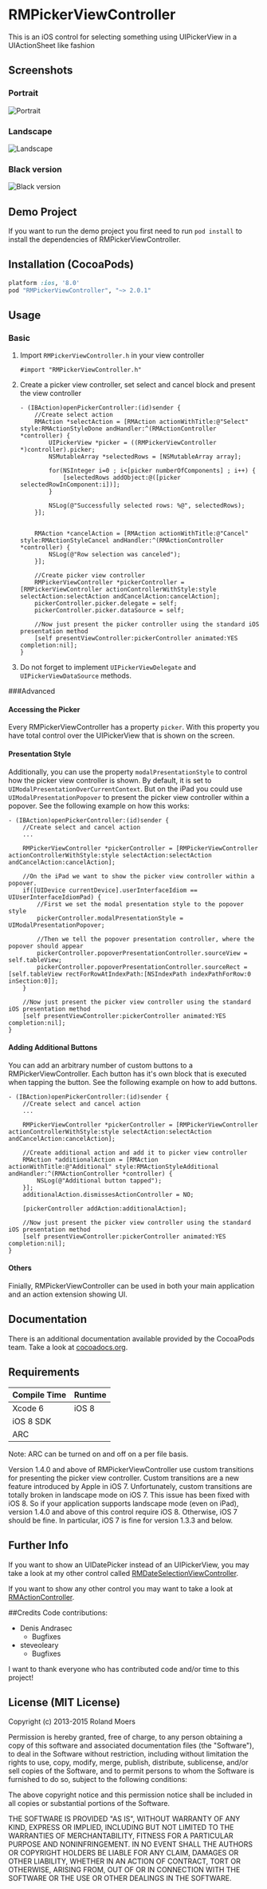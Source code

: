 RMPickerViewController
=============================

This is an iOS control for selecting something using UIPickerView in a UIActionSheet like fashion

## Screenshots
### Portrait
![Portrait](http://cooperrs.github.io/RMPickerViewController/images/Blur-Screen1.png)

### Landscape
![Landscape](http://cooperrs.github.com/RMPickerViewController/images/Blur-Screen2.png)

### Black version
![Black version](http://cooperrs.github.com/RMPickerViewController/images/Blur-Screen3.png)

## Demo Project
If you want to run the demo project you first need to run `pod install` to install the dependencies of RMPickerViewController.

## Installation (CocoaPods)
```ruby
platform :ios, '8.0'
pod "RMPickerViewController", "~> 2.0.1"
```

## Usage
### Basic
1. Import `RMPickerViewController.h` in your view controller
	
	```objc
	#import "RMPickerViewController.h"
	```
2. Create a picker view controller, set select and cancel block and present the view controller
	
	```objc
    - (IBAction)openPickerController:(id)sender {
        //Create select action
        RMAction *selectAction = [RMAction actionWithTitle:@"Select" style:RMActionStyleDone andHandler:^(RMActionController *controller) {
            UIPickerView *picker = ((RMPickerViewController *)controller).picker;
            NSMutableArray *selectedRows = [NSMutableArray array];
            
            for(NSInteger i=0 ; i<[picker numberOfComponents] ; i++) {
                [selectedRows addObject:@([picker selectedRowInComponent:i])];
            }
            
            NSLog(@"Successfully selected rows: %@", selectedRows);
        }];
        

        RMAction *cancelAction = [RMAction actionWithTitle:@"Cancel" style:RMActionStyleCancel andHandler:^(RMActionController *controller) {
            NSLog(@"Row selection was canceled");
        }];

        //Create picker view controller
        RMPickerViewController *pickerController = [RMPickerViewController actionControllerWithStyle:style selectAction:selectAction andCancelAction:cancelAction];
        pickerController.picker.delegate = self;
        pickerController.picker.dataSource = self;

        //Now just present the picker controller using the standard iOS presentation method
        [self presentViewController:pickerController animated:YES completion:nil];
    }
	```
	
3. Do not forget to implement `UIPickerViewDelegate` and `UIPickerViewDataSource` methods.

###Advanced

#### Accessing the Picker
Every RMPickerViewController has a property `picker`. With this property you have total control over the UIPickerView that is shown on the screen.

#### Presentation Style
Additionally, you can use the property `modalPresentationStyle` to control how the picker view controller is shown. By default, it is set to `UIModalPresentationOverCurrentContext`. But on the iPad you could use `UIModalPresentationPopover` to present the picker view controller within a popover. See the following example on how this works:

```objc
- (IBAction)openPickerController:(id)sender {
    //Create select and cancel action
    ...

    RMPickerViewController *pickerController = [RMPickerViewController actionControllerWithStyle:style selectAction:selectAction andCancelAction:cancelAction];

    //On the iPad we want to show the picker view controller within a popover.
    if([UIDevice currentDevice].userInterfaceIdiom == UIUserInterfaceIdiomPad) {
        //First we set the modal presentation style to the popover style
        pickerController.modalPresentationStyle = UIModalPresentationPopover;

        //Then we tell the popover presentation controller, where the popover should appear
        pickerController.popoverPresentationController.sourceView = self.tableView;
        pickerController.popoverPresentationController.sourceRect = [self.tableView rectForRowAtIndexPath:[NSIndexPath indexPathForRow:0 inSection:0]];
    }
    
    //Now just present the picker view controller using the standard iOS presentation method
    [self presentViewController:pickerController animated:YES completion:nil];
}
```

#### Adding Additional Buttons
You can add an arbitrary number of custom buttons to a RMPickerViewController. Each button has it's own block that is executed when tapping the button. See the following example on how to add buttons.

```objc
- (IBAction)openPickerController:(id)sender {
    //Create select and cancel action
    ...

    RMPickerViewController *pickerController = [RMPickerViewController actionControllerWithStyle:style selectAction:selectAction andCancelAction:cancelAction];
    
    //Create additional action and add it to picker view controller
    RMAction *additionalAction = [RMAction actionWithTitle:@"Additional" style:RMActionStyleAdditional andHandler:^(RMActionController *controller) {
        NSLog(@"Additional button tapped");
    }];
    additionalAction.dismissesActionController = NO;
    
    [pickerController addAction:additionalAction];
    
    //Now just present the picker view controller using the standard iOS presentation method
    [self presentViewController:pickerController animated:YES completion:nil];
}
```

#### Others
Finially, RMPickerViewController can be used in both your main application and an action extension showing UI.

## Documentation
There is an additional documentation available provided by the CocoaPods team. Take a look at [cocoadocs.org](http://cocoadocs.org/docsets/RMPickerViewController/).

## Requirements

| Compile Time  | Runtime       |
| :------------ | :------------ |
| Xcode 6       | iOS 8         |
| iOS 8 SDK     |               |
| ARC           |               |

Note: ARC can be turned on and off on a per file basis.

Version 1.4.0 and above of RMPickerViewController use custom transitions for presenting the picker view controller. Custom transitions are a new feature introduced by Apple in iOS 7. Unfortunately, custom transitions are totally broken in landscape mode on iOS 7. This issue has been fixed with iOS 8. So if your application supports landscape mode (even on iPad), version 1.4.0 and above of this control require iOS 8. Otherwise, iOS 7 should be fine. In particular, iOS 7 is fine for version 1.3.3 and below.

## Further Info
If you want to show an UIDatePicker instead of an UIPickerView, you may take a look at my other control called [RMDateSelectionViewController](https://github.com/CooperRS/RMDateSelectionViewController).

If you want to show any other control you may want to take a look at [RMActionController](https://github.com/CooperRS/RMActionController).

##Credits
Code contributions:
* Denis Andrasec
	* Bugfixes
* steveoleary
	* Bugfixes

I want to thank everyone who has contributed code and/or time to this project!

## License (MIT License)
Copyright (c) 2013-2015 Roland Moers

Permission is hereby granted, free of charge, to any person obtaining a copy
of this software and associated documentation files (the "Software"), to deal
in the Software without restriction, including without limitation the rights
to use, copy, modify, merge, publish, distribute, sublicense, and/or sell
copies of the Software, and to permit persons to whom the Software is
furnished to do so, subject to the following conditions:

The above copyright notice and this permission notice shall be included in
all copies or substantial portions of the Software.

THE SOFTWARE IS PROVIDED "AS IS", WITHOUT WARRANTY OF ANY KIND, EXPRESS OR
IMPLIED, INCLUDING BUT NOT LIMITED TO THE WARRANTIES OF MERCHANTABILITY,
FITNESS FOR A PARTICULAR PURPOSE AND NONINFRINGEMENT. IN NO EVENT SHALL THE
AUTHORS OR COPYRIGHT HOLDERS BE LIABLE FOR ANY CLAIM, DAMAGES OR OTHER
LIABILITY, WHETHER IN AN ACTION OF CONTRACT, TORT OR OTHERWISE, ARISING FROM,
OUT OF OR IN CONNECTION WITH THE SOFTWARE OR THE USE OR OTHER DEALINGS IN
THE SOFTWARE.
